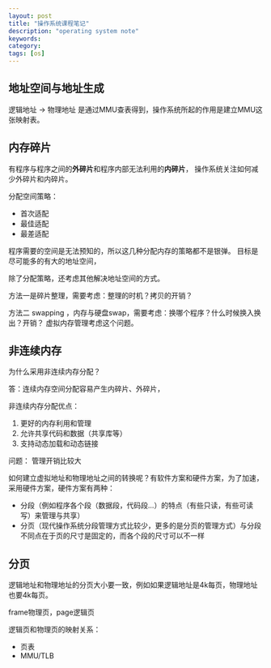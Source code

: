 ```yaml
---
layout: post
title: "操作系统课程笔记"
description: "operating system note"
keywords:
category:
tags: [os]
---
```



## 地址空间与地址生成

逻辑地址 -> 物理地址 是通过MMU查表得到，操作系统所起的作用是建立MMU这张映射表。

## 内存碎片

有程序与程序之间的**外碎片**和程序内部无法利用的**内碎片**，
操作系统关注如何减少外碎片和内碎片。

分配空间策略：

* 首次适配
* 最佳适配
* 最差适配

程序需要的空间是无法预知的，所以这几种分配内存的策略都不是银弹。 目标是尽可能多的有大的地址空间，

除了分配策略，还考虑其他解决地址空间的方式。

方法一是碎片整理，需要考虑：整理的时机？拷贝的开销？

方法二 swapping ，内存与硬盘swap，需要考虑：换哪个程序？什么时候换入换出？开销？ 虚拟内存管理考虑这个问题。

## 非连续内存

为什么采用非连续内存分配？

答：连续内存空间分配容易产生内碎片、外碎片，

非连续内存分配优点：
1. 更好的内存利用和管理
2. 允许共享代码和数据（共享库等）
3. 支持动态加载和动态链接

问题： 管理开销比较大

如何建立虚拟地址和物理地址之间的转换呢？有软件方案和硬件方案，为了加速，采用硬件方案，硬件方案有两种：
 * 分段（例如程序各个段（数据段，代码段...）的特点（有些只读，有些可读写）来管理与共享）
 * 分页（现代操作系统分段管理方式比较少，更多的是分页的管理方式）与分段不同点在于页的尺寸是固定的，而各个段的尺寸可以不一样

## 分页

逻辑地址和物理地址的分页大小要一致，例如如果逻辑地址是4k每页，物理地址也要4k每页。

frame物理页，page逻辑页

逻辑页和物理页的映射关系：
* 页表
* MMU/TLB
